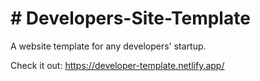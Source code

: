 # # Developers-Site-Template
A website template for any developers' startup.

Check it out: https://developer-template.netlify.app/
